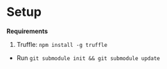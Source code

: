 Setup
=====

**Requirements**

1. Truffle: `npm install -g truffle`


* Run `git submodule init && git submodule update`
